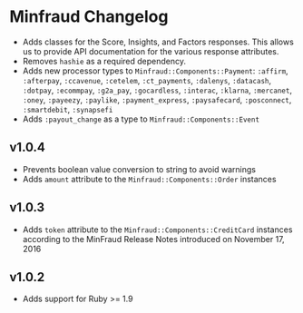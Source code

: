 # Minfraud Changelog

* Adds classes for the Score, Insights, and Factors responses. This allows
  us to provide API documentation for the various response attributes.
* Removes `hashie` as a required dependency.
* Adds new processor types to `Minfraud::Components::Payment`: `:affirm`,
  `:afterpay`, `:ccavenue`, `:cetelem`, `:ct_payments`, `:dalenys`,
  `:datacash`, `:dotpay`, `:ecommpay`, `:g2a_pay`, `:gocardless`,
  `:interac`, `:klarna`, `:mercanet`, `:oney`, `:payeezy`, `:paylike`,
  `:payment_express`, `:paysafecard`, `:posconnect`, `:smartdebit`,
  `:synapsefi`
* Adds `:payout_change` as a type to `Minfraud::Components::Event`

## v1.0.4

* Prevents boolean value conversion to string to avoid warnings
* Adds `amount` attribute to the `Minfraud::Components::Order` instances

## v1.0.3
* Adds `token` attribute to the `Minfraud::Components::CreditCard` instances
according to the MinFraud Release Notes introduced on November 17, 2016

## v1.0.2

* Adds support for Ruby >= 1.9
